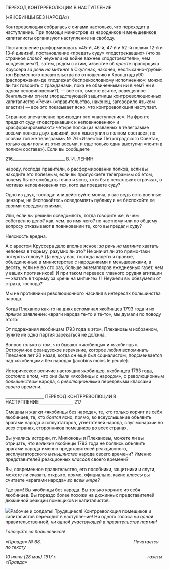 ПЕРЕХОД КОНТРРЕВОЛЮЦИИ В НАСТУПЛЕНИЕ

(«ЯКОБИНЦЫ БЕЗ НАРОДА»)

Контрреволюция собралась с силами настолько, что переходит в наступление. При помощи министров из народников и меньшевиков капиталисты организуют наступле­ние на свободу.

Постановление расформировать «45-й, 46-й, 47-й и 52-й полки» 12-й и 13-й дивизий, постановление «предать суду» «подстрекавших» (что за странное слово? неужели на войне важнее «подстрекатели», чем «содеявшие»?), затем, рядом с этим, известие об _аресте_ прапорщика Круссера _за речь на митинге_ в Скулянах, наконец, неслыханно-грубый тон Временного правительства по отношению к Кронштадту90 (распоряжения-де «подлежат беспрекословному исполнению»: можно ли так говорить с гражданами, пока не обвиненными ни в чем? ни _в одном_ неповиновении?), — все это, вместе взятое, освещенное бенгальским огнем злорадствующей защитницы контрреволюционных ка­питалистов «Речи» («правительство, наконец, заговорило языком власти») — все это показывает ясно, что контрреволюция наступает.

Странное впечатление производит это «наступление». На фронте предают суду «подстрекавших к неповиновению» и «расформировывают» четыре полка (из назван­ных в телеграмме восьми полков двух дивизий, хотя «выступил в полном составе», по словам той же телеграммы № 76 «Известий Петроградского Совета», только _один_ полк из этих восьми, и еще только один выступил «почти в полном составе»). Если вы сооб­щаете

  

216__________________________ В. И. ЛЕНИН

народу, господа правители, о расформировании полков, если вы находите это полез­ным, если вы пропускаете телеграммы об этом, почему бы не сообщать точно и ясно, хотя бы в нескольких строчках, о мотивах неповиновения тех, кого вы предаете суду?

Одно из двух, господа: или действуйте молча, у вас ведь есть военные цензоры, не беспокойтесь осведомлять публику и не беспокойте ее своими осведомлениями.

Или, если _вы_ решили осведомлять, тогда говорите же, в чем собственно дело? как, чем, во имя чего? по частному или по общему вопросу отказывают в повиновении те, кого вы предали суду?

Неясность вредна.

А с арестом Круссера дело вполне ясное: _за речь на митинге_ хватать человека в тюрьму, разумно ли это? Не значит ли это прямо-таки потерять голову? Да ведь у вас, господа кадеты и правые, объединенные в министерстве с народниками и меньшевика­ми, в десять, если не во сто раз, больше экземпляров ежедневных газет, чем у ваших противников!! И при таком перевесе главного орудия агитации — хватать в тюрьму за «речь на митинге» ! ! Неужели вы обезумели от страха, господа?

Мы не противники революционного насилия в интересах большинства народа.

Когда Плеханов как-то на днях вспоминал якобинцев 1793 года и их _прямое_ заявле­ние: «враги народа те-то и те-то», мы думали по поводу этого:

От подражания якобинцам 1793 года в этом, Плехановым избранном, пункте _ни одна_ партия зарекаться не должна.

Вопрос только в том, что бывают «якобинцы» и «якобинцы». Остроумное француз­ское изречение, которое любил вспоминать Плеханов лет 20 назад, когда он еще был социалистом, подсмеивается над «якобинцами без народа» (jacobins moins le peuple).

Историческое величие настоящих якобинцев, якобинцев 1793 года, состояло в том, что они были «якобинцы _с_ народом», с революционным _большинством_ народа, с _рево­люционными_ передовыми классами _своего_ времени.

  

___________________ ПЕРЕХОД КОНТРРЕВОЛЮЦИИ В НАСТУПЛЕНИЕ_________________ 217

Смешны и жалки «якобинцы без народа», те, кто только корчит из себя якобинцев, те, кто _боится_ ясно, прямо, во всеуслышание объявить врагами народа эксплуататоров, угнетателей народа, слуг монархии во всех странах, сторонников помещиков во всех странах.

Вы учились истории, гг. Милюковы и Плехановы, можете ли вы отрицать, что _вели­кие_ якобинцы 1793 года не боялись объявить врагами народа именно представителей реакционного, эксплуататорского _меньшинства_ народа своего времени? Именно пред­ставителей реакционных _классов_ своего времени?

Вы, современное правительство, его пособники, защитники и слуги, можете ли ска­зать открыто, прямо, официально, какие _классы_ вы считаете «врагами народа» _во всем мире?_

Где вам! Вы якобинцы без народа. Вы только корчите из себя якобинцев. Вы гораздо более похожи на дюжинных представителей дюжинной реакции помещиков и капита­листов.

![](file:///C:/Users/bot32/AppData/Local/Temp/msohtmlclip1/01/clip_image001.png)Рабочие и солдаты! Трудящиеся! Контрреволюция помещиков и капиталистов пере­ходит в наступление! Ни одного голоса _ни одной_ правительственной, _ни одной участ­вующей в правительстве партии!_

_Голосуйте за большевиков!_

_«Правда» № 68,                                                                          Печатается по тексту_

_10 июня (28 мая) 1917 г.                                                                         газеты «Правда»_